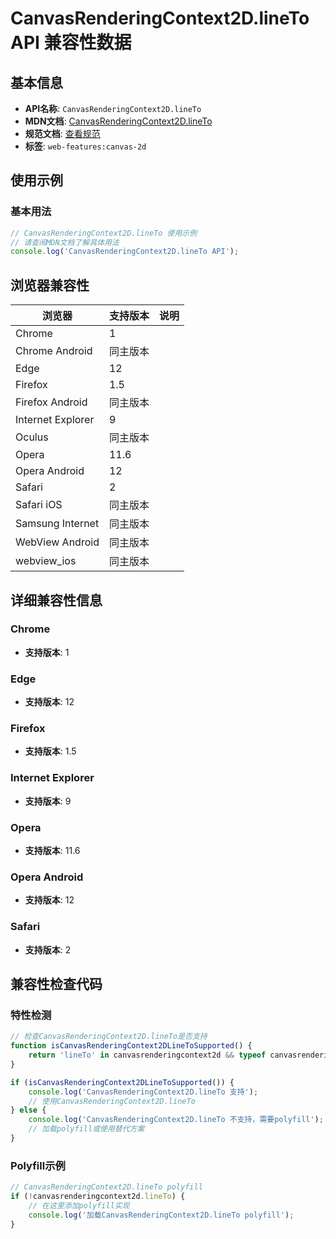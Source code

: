 # CanvasRenderingContext2D.lineTo API 兼容性数据

## 基本信息

- **API名称**: `CanvasRenderingContext2D.lineTo`
- **MDN文档**: [CanvasRenderingContext2D.lineTo](https://developer.mozilla.org/docs/Web/API/CanvasRenderingContext2D/lineTo)
- **规范文档**: [查看规范](https://html.spec.whatwg.org/multipage/canvas.html#dom-context-2d-lineto-dev)
- **标签**: `web-features:canvas-2d`

## 使用示例

### 基本用法

```javascript
// CanvasRenderingContext2D.lineTo 使用示例
// 请查阅MDN文档了解具体用法
console.log('CanvasRenderingContext2D.lineTo API');
```

## 浏览器兼容性

| 浏览器 | 支持版本 | 说明 |
|--------|----------|------|
| Chrome | 1 |  |
| Chrome Android | 同主版本 |  |
| Edge | 12 |  |
| Firefox | 1.5 |  |
| Firefox Android | 同主版本 |  |
| Internet Explorer | 9 |  |
| Oculus | 同主版本 |  |
| Opera | 11.6 |  |
| Opera Android | 12 |  |
| Safari | 2 |  |
| Safari iOS | 同主版本 |  |
| Samsung Internet | 同主版本 |  |
| WebView Android | 同主版本 |  |
| webview_ios | 同主版本 |  |

## 详细兼容性信息

### Chrome

- **支持版本**: 1

### Edge

- **支持版本**: 12

### Firefox

- **支持版本**: 1.5

### Internet Explorer

- **支持版本**: 9

### Opera

- **支持版本**: 11.6

### Opera Android

- **支持版本**: 12

### Safari

- **支持版本**: 2

## 兼容性检查代码

### 特性检测

```javascript
// 检查CanvasRenderingContext2D.lineTo是否支持
function isCanvasRenderingContext2DLineToSupported() {
    return 'lineTo' in canvasrenderingcontext2d && typeof canvasrenderingcontext2d.lineTo === 'function';
}

if (isCanvasRenderingContext2DLineToSupported()) {
    console.log('CanvasRenderingContext2D.lineTo 支持');
    // 使用CanvasRenderingContext2D.lineTo
} else {
    console.log('CanvasRenderingContext2D.lineTo 不支持，需要polyfill');
    // 加载polyfill或使用替代方案
}
```

### Polyfill示例

```javascript
// CanvasRenderingContext2D.lineTo polyfill
if (!canvasrenderingcontext2d.lineTo) {
    // 在这里添加polyfill实现
    console.log('加载CanvasRenderingContext2D.lineTo polyfill');
}
```


